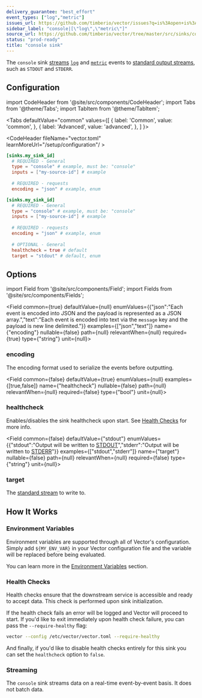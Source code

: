 ```yaml
---
delivery_guarantee: "best_effort"
event_types: ["log","metric"]
issues_url: https://github.com/timberio/vector/issues?q=is%3Aopen+is%3Aissue+label%3A%22sink%3A+console%22
sidebar_label: "console|[\"log\",\"metric\"]"
source_url: https://github.com/timberio/vector/tree/master/src/sinks/console.rs
status: "prod-ready"
title: "console sink" 
---
```


The `console` sink [streams](#streaming) [`log`][docs.data-model#log] and [`metric`][docs.data-model#metric] events to [standard output streams][urls.standard_streams], such as `STDOUT` and `STDERR`.

## Configuration

import CodeHeader from '@site/src/components/CodeHeader';
import Tabs from '@theme/Tabs';
import TabItem from '@theme/TabItem';

<Tabs
  defaultValue="common"
  values={[
    { label: 'Common', value: 'common', },
    { label: 'Advanced', value: 'advanced', },
  ]
}>
<TabItem value="common">

<CodeHeader fileName="vector.toml" learnMoreUrl="/setup/configuration"/ >

```toml
[sinks.my_sink_id]
  # REQUIRED - General
  type = "console" # example, must be: "console"
  inputs = ["my-source-id"] # example
  
  # REQUIRED - requests
  encoding = "json" # example, enum
```

</TabItem>
<TabItem value="advanced">

<CodeHeader fileName="vector.toml" learnMoreUrl="/setup/configuration" />

```toml
[sinks.my_sink_id]
  # REQUIRED - General
  type = "console" # example, must be: "console"
  inputs = ["my-source-id"] # example
  
  # REQUIRED - requests
  encoding = "json" # example, enum
  
  # OPTIONAL - General
  healthcheck = true # default
  target = "stdout" # default, enum
```

</TabItem>

</Tabs>

## Options

import Field from '@site/src/components/Field';
import Fields from '@site/src/components/Fields';

<Fields filters={true}>


<Field
  common={true}
  defaultValue={null}
  enumValues={{"json":"Each event is encoded into JSON and the payload is represented as a JSON array.","text":"Each event is encoded into text via the `message` key and the payload is new line delimited."}}
  examples={["json","text"]}
  name={"encoding"}
  nullable={false}
  path={null}
  relevantWhen={null}
  required={true}
  type={"string"}
  unit={null}>

### encoding

The encoding format used to serialize the events before outputting.


</Field>


<Field
  common={false}
  defaultValue={true}
  enumValues={null}
  examples={[true,false]}
  name={"healthcheck"}
  nullable={false}
  path={null}
  relevantWhen={null}
  required={false}
  type={"bool"}
  unit={null}>

### healthcheck

Enables/disables the sink healthcheck upon start. See [Health Checks](#health-checks) for more info.


</Field>


<Field
  common={false}
  defaultValue={"stdout"}
  enumValues={{"stdout":"Output will be written to [STDOUT][urls.stdout]","stderr":"Output will be written to [STDERR][urls.stderr]"}}
  examples={["stdout","stderr"]}
  name={"target"}
  nullable={false}
  path={null}
  relevantWhen={null}
  required={false}
  type={"string"}
  unit={null}>

### target

The [standard stream][urls.standard_streams] to write to.


</Field>


</Fields>

## How It Works

### Environment Variables

Environment variables are supported through all of Vector's configuration.
Simply add `${MY_ENV_VAR}` in your Vector configuration file and the variable
will be replaced before being evaluated.

You can learn more in the [Environment Variables][docs.configuration#environment-variables]
section.

### Health Checks

Health checks ensure that the downstream service is accessible and ready to
accept data. This check is performed upon sink initialization.

If the health check fails an error will be logged and Vector will proceed to
start. If you'd like to exit immediately upon health check failure, you can
pass the `--require-healthy` flag:

```bash
vector --config /etc/vector/vector.toml --require-healthy
```

And finally, if you'd like to disable health checks entirely for this sink
you can set the `healthcheck` option to `false`.

### Streaming

The `console` sink streams data on a real-time
event-by-event basis. It does not batch data.


[docs.configuration#environment-variables]: ../../setup/configuration#environment-variables
[docs.data-model#log]: ../../about/data-model#log
[docs.data-model#metric]: ../../about/data-model#metric
[urls.standard_streams]: https://en.wikipedia.org/wiki/Standard_streams
[urls.stderr]: https://en.wikipedia.org/wiki/Standard_streams#Standard_error_(stderr)
[urls.stdout]: https://en.wikipedia.org/wiki/Standard_streams#Standard_output_(stdout)
